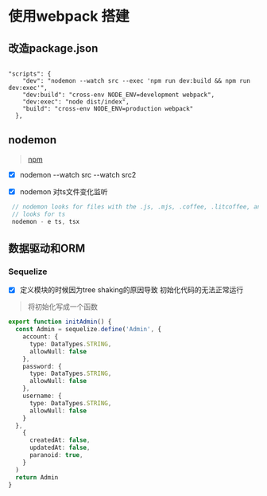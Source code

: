 # 使用webpack 搭建 

## 改造package.json

``` shell

"scripts": {
    "dev": "nodemon --watch src --exec 'npm run dev:build && npm run dev:exec'",
    "dev:build": "cross-env NODE_ENV=development webpack",
    "dev:exec": "node dist/index",
    "build": "cross-env NODE_ENV=production webpack"
  },

```

## nodemon

> [npm](https://www.npmjs.com/package/nodemon)

 - [x] nodemon --watch src --watch src2 
 - [x] nodemon 对ts文件变化监听
 

``` js
 // nodemon looks for files with the .js, .mjs, .coffee, .litcoffee, and .json extensions.
 // looks for ts
 nodemon - e ts, tsx
```

## 数据驱动和ORM

### Sequelize

* [x] 定义模块的时候因为tree shaking的原因导致 初始化代码的无法正常运行

> 将初始化写成一个函数

``` ts
export function initAdmin() {
  const Admin = sequelize.define('Admin', {
    account: {
      type: DataTypes.STRING,
      allowNull: false
    },
    password: {
      type: DataTypes.STRING,
      allowNull: false
    },
    username: {
      type: DataTypes.STRING,
      allowNull: false
    }
  },
    {
      createdAt: false,
      updatedAt: false,
      paranoid: true,
    }
  )
  return Admin
} 
```
